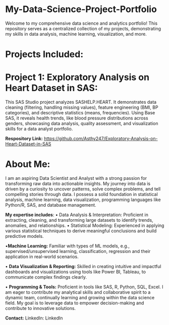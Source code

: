 # My-Data-Science-Project-Portfolio
Welcome to my comprehensive data science and analytics portfolio! This repository serves as a centralized collection of my projects, demonstrating my skills in data analysis, machine learning, visualization, and more.
# Projects Included:
# Project 1: Exploratory Analysis on Heart Dataset in SAS: 

This SAS Studio project analyzes SASHELP.HEART. It demonstrates data cleaning (filtering, handling missing values), feature engineering (BMI, BP categories), and descriptive statistics (means, frequencies). Using Base SAS, it reveals health trends, like blood pressure distributions across genders, showcasing data analysis, quality assessment, and visualization skills for a data analyst portfolio.

**Respository Link:** https://github.com/Asthy247/Exploratory-Analysis-on-Heart-Dataset-in-SAS

# About Me:
I am an aspiring Data Scientist and Analyst with a strong passion for transforming raw data into actionable insights. My journey into data is driven by a curiosity to uncover patterns, solve complex problems, and tell compelling stories through data. I possess a solid foundation in statistical analysis, machine learning, data visualization, programming languages like Python/R, SAS, and database management.

**My expertise includes**: • Data Analysis & Interpretation: Proficient in extracting, cleaning, and transforming large datasets to identify trends, anomalies, and relationships. • Statistical Modeling: Experienced in applying various statistical techniques to derive meaningful conclusions and build predictive models.

•**Machine Learning:** Familiar with types of ML models, e.g., supervised/unsupervised learning, classification, regression and their application in real-world scenarios.

• **Data Visualization & Reporting:** Skilled in creating intuitive and impactful dashboards and visualizations using tools like Power BI, Tableau, to communicate complex findings clearly.

• **Programming & Tools:** Proficient in tools like SAS, R, Python, SQL, Excel. I am eager to contribute my analytical skills and collaborative spirit to a dynamic team, continually learning and growing within the data science field. My goal is to leverage data to empower decision-making and contribute to innovative solutions.

**Contact:**
LinkedIn: LinkedIn

